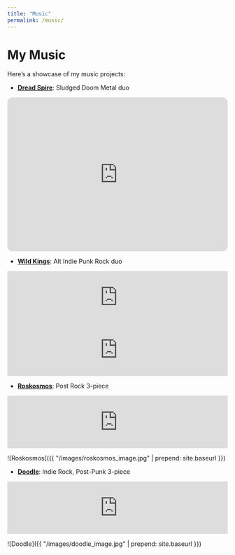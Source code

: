 ```yaml
---
title: "Music"
permalink: /music/
---
```


# My Music

Here’s a showcase of my music projects:

- [**Dread Spire**](https://dreadspire.bandcamp.com/): Sludged Doom Metal duo

<iframe style="border-radius:12px" src="https://open.spotify.com/embed/artist/19sbutOT1IUBohowndpZTD?utm_source=generator" width="100%" height="352" frameBorder="0" allowfullscreen="" allow="autoplay; clipboard-write; encrypted-media; fullscreen; picture-in-picture" loading="lazy"></iframe>

- [**Wild Kings**](https://wildkings.bandcamp.com/): Alt Indie Punk Rock duo

<iframe style="border: 0; width: 100%; height: 120px;" src="https://bandcamp.com/EmbeddedPlayer/album=3821111435/size=large/bgcol=ffffff/linkcol=0687f5/tracklist=false/artwork=small/transparent=true/" seamless><a href="https://wildkings.bandcamp.com/album/demonstration">Demonstration by Wild Kings</a></iframe>

<iframe style="border: 0; width: 100%; height: 120px;" src="https://bandcamp.com/EmbeddedPlayer/track=3623492109/size=large/bgcol=ffffff/linkcol=0687f5/tracklist=false/artwork=small/transparent=true/" seamless><a href="https://wildkings.bandcamp.com/track/thunderclap-enter-wild-kings">THUNDERCLAP/ENTER Wild Kings by Wild Kings</a></iframe>

- [**Roskosmos**](https://roskosmos.bandcamp.com/album/limits-ep): Post Rock 3-piece

<iframe style="border: 0; width: 100%; height: 120px;" src="https://bandcamp.com/EmbeddedPlayer/album=663370728/size=large/bgcol=ffffff/linkcol=0687f5/tracklist=false/artwork=small/transparent=true/" seamless><a href="https://roskosmos.bandcamp.com/album/limits-ep">Limits EP by Roskosmos</a></iframe>

![Roskosmos]({{ "/images/roskosmos_image.jpg" | prepend: site.baseurl }})

- [**Doodle**](https://doodlemusic.bandcamp.com/album/leviathan-99): Indie Rock, Post-Punk 3-piece

<iframe style="border: 0; width: 100%; height: 120px;" src="https://bandcamp.com/EmbeddedPlayer/album=1074697630/size=large/bgcol=ffffff/linkcol=0687f5/tracklist=false/artwork=small/transparent=true/" seamless><a href="https://doodlemusic.bandcamp.com/album/leviathan-99">Leviathan 99 by Doodle</a></iframe>

![Doodle]({{ "/images/doodle_image.jpg" | prepend: site.baseurl }})